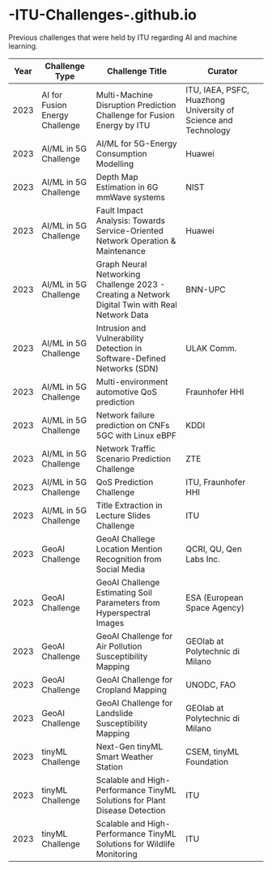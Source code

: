 # -ITU-Challenges-.github.io
Previous challenges that were held by ITU regarding AI and machine learning.

|Year|Challenge Type|Challenge Title|Curator|
|---|---|---|---|
|2023|AI for Fusion Energy Challenge|Multi-Machine Disruption Prediction Challenge for Fusion Energy by ITU|ITU, IAEA, PSFC, Huazhong University of Science and Technology|
|2023|AI/ML in 5G Challenge|AI/ML for 5G-Energy Consumption Modelling|Huawei
|2023|AI/ML in 5G Challenge|Depth Map Estimation in 6G mmWave systems|NIST
|2023|AI/ML in 5G Challenge|Fault Impact Analysis: Towards Service-Oriented Network Operation & Maintenance|Huawei
|2023|AI/ML in 5G Challenge|Graph Neural Networking Challenge 2023 - Creating a Network Digital Twin with Real Network Data|BNN-UPC
|2023|AI/ML in 5G Challenge|Intrusion and Vulnerability Detection in Software-Defined Networks (SDN)|ULAK Comm.
|2023|AI/ML in 5G Challenge|Multi-environment automotive QoS prediction|Fraunhofer HHI
|2023|AI/ML in 5G Challenge|Network failure prediction on CNFs 5GC with Linux eBPF|KDDI
|2023|AI/ML in 5G Challenge|Network Traffic Scenario Prediction Challenge|ZTE
|2023|AI/ML in 5G Challenge|QoS Prediction Challenge|ITU, Fraunhofer HHI
|2023|AI/ML in 5G Challenge|Title Extraction in Lecture Slides Challenge|ITU
|2023|GeoAI Challenge|GeoAI Challege Location Mention Recognition from Social Media|QCRI, QU, Qen Labs Inc.
|2023|GeoAI Challenge|GeoAI Challenge Estimating Soil Parameters from Hyperspectral Images|ESA (European Space Agency)
|2023|GeoAI Challenge|GeoAI Challenge for Air Pollution Susceptibility Mapping|GEOlab at Polytechnic di Milano
|2023|GeoAI Challenge|GeoAI Challenge for Cropland Mapping|UNODC, FAO
|2023|GeoAI Challenge|GeoAI Challenge for Landslide Susceptibility Mapping|GEOlab at Polytechnic di Milano
|2023|tinyML Challenge|Next-Gen tinyML Smart Weather Station|CSEM, tinyML Foundation
|2023|tinyML Challenge|Scalable and High-Performance TinyML Solutions for Plant Disease Detection|ITU
|2023|tinyML Challenge|Scalable and High-Performance TinyML Solutions for Wildlife Monitoring|ITU
